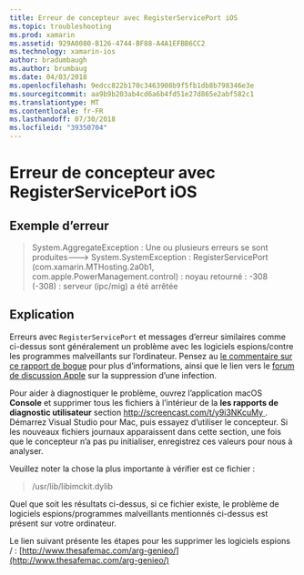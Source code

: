 ```yaml
---
title: Erreur de concepteur avec RegisterServicePort iOS
ms.topic: troubleshooting
ms.prod: xamarin
ms.assetid: 929A0080-B126-4744-BF88-A4A1EFBB6CC2
ms.technology: xamarin-ios
author: bradumbaugh
ms.author: brumbaug
ms.date: 04/03/2018
ms.openlocfilehash: 9edcc822b170c3463908b9f5fb1db8b798346e3e
ms.sourcegitcommit: aa9b9b203ab4cd6a6b4fd51e27d865e2abf582c1
ms.translationtype: MT
ms.contentlocale: fr-FR
ms.lasthandoff: 07/30/2018
ms.locfileid: "39350704"
---
```

# <a name="ios-designer-error-with-registerserviceport"></a>Erreur de concepteur avec RegisterServicePort iOS

## <a name="sample-error"></a>Exemple d’erreur
> System.AggregateException : Une ou plusieurs erreurs se sont produites---> System.SystemException : RegisterServicePort (com.xamarin.MTHosting.2a0b1, com.apple.PowerManagement.control) : noyau retourné : -308 (-308) : serveur (ipc/mig) a été arrêtée

## <a name="explanation"></a>Explication
Erreurs avec `RegisterServicePort` et messages d’erreur similaires comme ci-dessus sont généralement un problème avec les logiciels espions/contre les programmes malveillants sur l’ordinateur. Pensez au [le commentaire sur ce rapport de bogue](https://bugzilla.xamarin.com/show_bug.cgi?id=21907#c4) pour plus d’informations, ainsi que le lien vers le [forum de discussion Apple](https://discussions.apple.com/thread/5596008) sur la suppression d’une infection. 

Pour aider à diagnostiquer le problème, ouvrez l’application macOS **Console** et supprimer tous les fichiers à l’intérieur de la **les rapports de diagnostic utilisateur** section [ http://screencast.com/t/y9i3NKcuMy ](http://screencast.com/t/y9i3NKcuMy). Démarrez Visual Studio pour Mac, puis essayez d’utiliser le concepteur. Si les nouveaux fichiers journaux apparaissent dans cette section, une fois que le concepteur n’a pas pu initialiser, enregistrez ces valeurs pour nous à analyser.  

Veuillez noter la chose la plus importante à vérifier est ce fichier : 
> /usr/lib/libimckit.dylib

Quel que soit les résultats ci-dessus, si ce fichier existe, le problème de logiciels espions/programmes malveillants mentionnés ci-dessus est présent sur votre ordinateur.  

Le lien suivant présente les étapes pour les supprimer les logiciels espions / : [http://www.thesafemac.com/arg-genieo/](http://www.thesafemac.com/arg-genieo/)  

